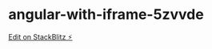 # angular-with-iframe-5zvvde

[Edit on StackBlitz ⚡️](https://stackblitz.com/edit/angular-with-iframe-5zvvde)
